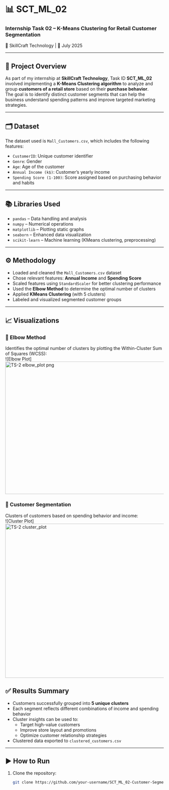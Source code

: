 # 📊 SCT_ML_02  
### Internship Task 02 – K-Means Clustering for Retail Customer Segmentation  
💼 SkillCraft Technology | 📅 July 2025

---

## 🧠 Project Overview
As part of my internship at **SkillCraft Technology**, Task ID **SCT_ML_02** involved implementing a **K-Means Clustering algorithm** to analyze and group **customers of a retail store** based on their **purchase behavior**.  
The goal is to identify distinct customer segments that can help the business understand spending patterns and improve targeted marketing strategies.

---

## 🗂 Dataset
The dataset used is `Mall_Customers.csv`, which includes the following features:

- `CustomerID`: Unique customer identifier  
- `Genre`: Gender  
- `Age`: Age of the customer  
- `Annual Income (k$)`: Customer’s yearly income  
- `Spending Score (1-100)`: Score assigned based on purchasing behavior and habits

---

## 📚 Libraries Used
- `pandas` – Data handling and analysis  
- `numpy` – Numerical operations  
- `matplotlib` – Plotting static graphs  
- `seaborn` – Enhanced data visualization  
- `scikit-learn` – Machine learning (KMeans clustering, preprocessing)

---

## ⚙️ Methodology

- Loaded and cleaned the `Mall_Customers.csv` dataset
- Chose relevant features: **Annual Income** and **Spending Score**
- Scaled features using `StandardScaler` for better clustering performance
- Used the **Elbow Method** to determine the optimal number of clusters
- Applied **KMeans Clustering** (with 5 clusters)
- Labeled and visualized segmented customer groups

---

## 📈 Visualizations

### 📌 Elbow Method  
Identifies the optimal number of clusters by plotting the Within-Cluster Sum of Squares (WCSS):  
![Elbow Plot]<img width="699" height="421" alt="TS-2 elbow_plot png" src="https://github.com/user-attachments/assets/22350eaa-a5bd-4fa7-98d9-6a774ce42447" />


### 📌 Customer Segmentation  
Clusters of customers based on spending behavior and income:  
![Cluster Plot] <img width="695" height="490" alt="TS-2 cluster_plot" src="https://github.com/user-attachments/assets/616cd585-61be-4e47-bcb7-44b85857b171" />


## ✅ Results Summary

- Customers successfully grouped into **5 unique clusters**
- Each segment reflects different combinations of income and spending behavior
- Cluster insights can be used to:
  - Target high-value customers
  - Improve store layout and promotions
  - Optimize customer relationship strategies
- Clustered data exported to `clustered_customers.csv`

---

## ▶️ How to Run

1. Clone the repository:
   ```bash
   git clone https://github.com/your-username/SCT_ML_02-Customer-Segmentation.git
